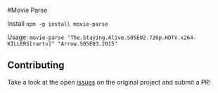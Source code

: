 #Movie Parse

Install
`npm -g install movie-parse`

Usage:
`movie-parse "The.Staying.Alive.S05E02.720p.HDTV.x264-KILLERS[rartv]" "Arrow.S05E03.2015"`

## Contributing

Take a look at the open
[issues](https://github.com/jzjzjzj/parse-torrent-name/issues) on the original
project and submit a PR!
